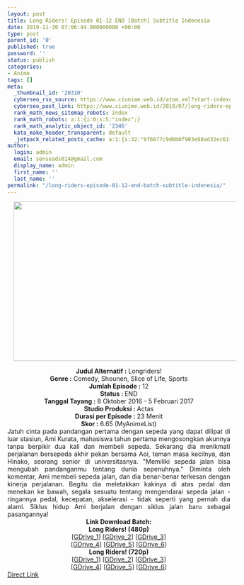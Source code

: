 ```yaml
---
layout: post
title: Long Riders! Episode 01-12 END [Batch] Subtitle Indonesia
date: 2019-11-30 07:06:44.000000000 +00:00
type: post
parent_id: '0'
published: true
password: ''
status: publish
categories:
- Anime
tags: []
meta:
  _thumbnail_id: '20310'
  cyberseo_rss_source: https://www.ciunime.web.id/atom.xml?start-index=1351&max-results=150
  cyberseo_post_link: https://www.ciunime.web.id/2019/07/long-riders-episode-01-12-end-batch.html
  rank_math_news_sitemap_robots: index
  rank_math_robots: a:1:{i:0;s:5:"index";}
  rank_math_analytic_object_id: '2346'
  kata_make_header_transparent: default
  _jetpack_related_posts_cache: a:1:{s:32:"8f6677c9d6b0f903e98ad32ec61f8deb";a:2:{s:7:"expires";i:1656529193;s:7:"payload";a:0:{}}}
author:
  login: admin
  email: senseads014@gmail.com
  display_name: admin
  first_name: ''
  last_name: ''
permalink: "/long-riders-episode-01-12-end-batch-subtitle-indonesia/"
---
```

<div class="separator" style="clear: both; text-align: center;"><a href="https://1.bp.blogspot.com/-qPTkoR4-RoU/XSRw4pRFu1I/AAAAAAAAbSc/oAvDneD_SoMDhEEWBmbb8dYJm5eSKxjYACLcBGAs/s1600/Long%2BRiders%2521.jpg" imageanchor="1" style="margin-left: 1em; margin-right: 1em;"><img border="0" data-original-height="720" data-original-width="1280" height="360" src="{{ site.baseurl }}/assets/2019/11/Long%2BRiders%2521.jpg" width="640" /></a></div>
<p>
<div style="text-align: center;"><b>Judul</b><b><b> Alternatif</b> :</b> Longriders!</div>
<div style="text-align: center;"><b><b>Genre :</b></b> Comedy, Shounen, Slice of Life, Sports</div>
<div style="text-align: center;"><b>Jumlah Episode :</b> 12<br /><b>Status :&nbsp;</b>END<br /><b>Tanggal Tayang :</b> 8 Oktober 2016 - 5 Februari 2017<br /><b>Studio Produksi :</b> Actas<br /><b>Durasi per Episode :</b> 23 Menit</div>
<div style="text-align: center;"><b>Skor :</b> 6.65 (MyAnimeList)</div>
<div style="text-align: center;"></div>
<div style="text-align: justify;">Jatuh cinta pada pandangan pertama dengan sepeda yang dapat dilipat di luar stasiun, Ami Kurata, mahasiswa tahun pertama mengosongkan akunnya tanpa berpikir dua kali dan membeli sepeda. Sekarang dia menikmati perjalanan bersepeda akhir pekan bersama Aoi, teman masa kecilnya, dan Hinako, seorang senior di universitasnya. "Memiliki sepeda jalan bisa mengubah pandanganmu tentang dunia sepenuhnya." Diminta oleh komentar, Ami membeli sepeda jalan, dan dia benar-benar terkesan dengan kinerja perjalanan. Begitu dia meletakkan kakinya di atas pedal dan menekan ke bawah, segala sesuatu tentang mengendarai sepeda jalan - ringannya pedal, kecepatan, akselerasi - tidak seperti yang pernah dia alami. Siklus hidup Ami berjalan dengan siklus jalan baru sebagai pasangannya!</div>
<div style="text-align: justify;"></div>
<div style="text-align: justify;"></div>
<div style="text-align: center;"><b>Link Download Batch:</b></div>
<div style="text-align: center;"><b>Long Riders! (480p)</b></div>
<div style="text-align: center;">[<a href="https://drive.google.com/uc?export=download&amp;id=1nT5B5gjHaMnrC7gCJVgC31_6uqX4UNSq" target="_blank" rel="noopener">GDrive_1</a>] [<a href="https://drive.google.com/uc?export=download&amp;id=1dls39V4hnp9CuDmjbTDaUQWRYDXNsFQU" target="_blank" rel="noopener">GDrive_2</a>] [<a href="https://drive.google.com/uc?export=download&amp;id=1SgVgL11xvogvFNNerqR2r3VhtJu9Ku1a" target="_blank" rel="noopener">GDrive_3</a>]<br />[<a href="https://drive.google.com/uc?id=1AcZczl4DwjovIlDFKhkR_8_snXLsGRqp" target="_blank" rel="noopener">GDrive_4</a>] [<a href="https://drive.google.com/uc?id=1tsNh9Rp9abt2QEtSjqWk6GA8VGx7kDXJ" target="_blank" rel="noopener">GDrive_5</a>] [<a href="https://drive.google.com/uc?id=12ffeoZmEbmbs_z9jNkhdLLl6rhWs54L2" target="_blank" rel="noopener">GDrive_6</a>]</div>
<div style="text-align: center;"><b>Long Riders! (720p)</b><br />[<a href="https://drive.google.com/uc?export=download&amp;id=1kL3XZs7LMEiOvUV63F_pYraKwISTj19-" target="_blank" rel="noopener">GDrive_1</a>] [<a href="https://drive.google.com/uc?export=download&amp;id=12iJmRxq3-xTgxfrNUt_SsxOE5pEosghD" target="_blank" rel="noopener">GDrive_2</a>] [<a href="https://drive.google.com/uc?export=download&amp;id=1zo-mZ-pG0nJ4c0XpWfCnx4OJVpcUxvTp" target="_blank" rel="noopener">GDrive_3</a>]<br />[<a href="https://drive.google.com/uc?id=1sO2mdRjUCk7rmdm4fdkByb6rWfB095rI" target="_blank" rel="noopener">GDrive_4</a>] [<a href="https://drive.google.com/uc?id=1F9obCUy6RBWgoPdv0Y6XttvLn1wh_mXt" target="_blank" rel="noopener">GDrive_5</a>] [<a href="https://drive.google.com/uc?id=17Yig13aMEGE8Vyn7soiM7XJqmNVtrctE" target="_blank" rel="noopener">GDrive_6</a>]</div>
<link rel="stylesheet" href="https://cdnjs.cloudflare.com/ajax/libs/font-awesome/4.7.0/css/font-awesome.min.css" />
<div class="divbtn"> <a href="https://handymansurrender.com/fihup8buzv?key=94550f7ce39444073321dde3b8782f97" class="btn"><i class="fa fa-download"></i> Direct Link</a> </div>
